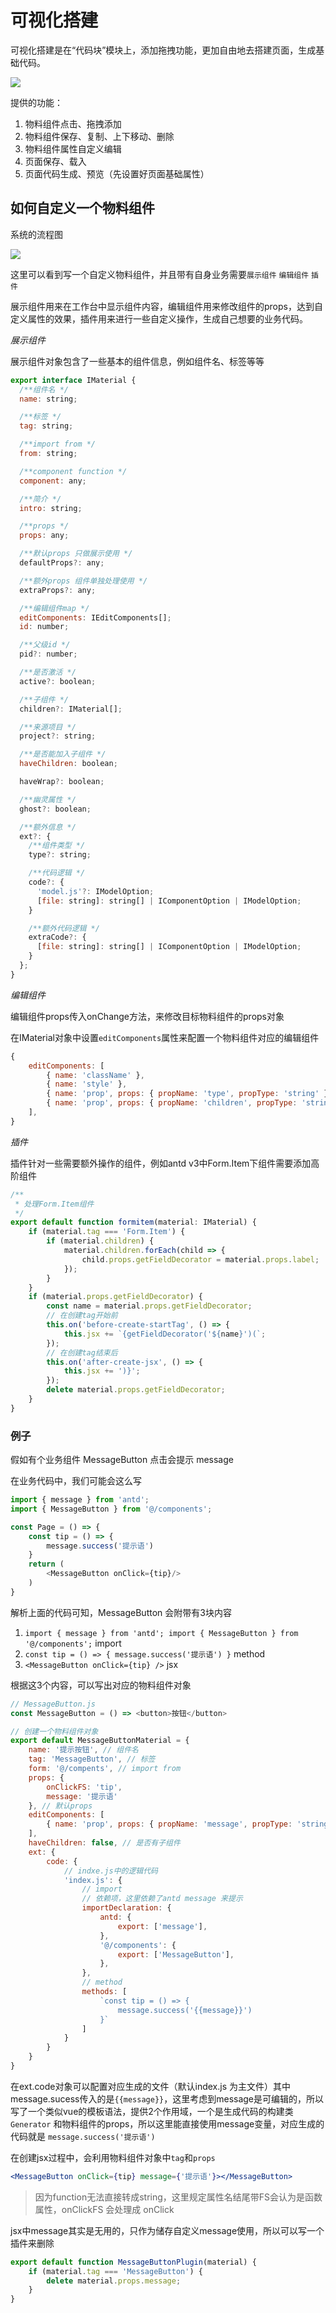 # 可视化搭建

可视化搭建是在“代码块”模块上，添加拖拽功能，更加自由地去搭建页面，生成基础代码。

![](images/making_02.jpg)

提供的功能：

1. 物料组件点击、拖拽添加
2. 物料组件保存、复制、上下移动、删除
3. 物料组件属性自定义编辑
4. 页面保存、载入
5. 页面代码生成、预览（先设置好页面基础属性）

## 如何自定义一个物料组件

系统的流程图

![](images/making_01.jpg)

这里可以看到写一个自定义物料组件，并且带有自身业务需要`展示组件` `编辑组件` `插件`

展示组件用来在工作台中显示组件内容，编辑组件用来修改组件的props，达到自定义属性的效果，插件用来进行一些自定义操作，生成自己想要的业务代码。

*展示组件*

展示组件对象包含了一些基本的组件信息，例如组件名、标签等等


```js
export interface IMaterial {
  /**组件名 */
  name: string;

  /**标签 */
  tag: string;

  /**import from */
  from: string;

  /**component function */
  component: any;

  /**简介 */
  intro: string;

  /**props */
  props: any;

  /**默认props 只做展示使用 */
  defaultProps?: any;

  /**额外props 组件单独处理使用 */
  extraProps?: any;

  /**编辑组件map */
  editComponents: IEditComponents[];
  id: number;

  /**父级id */
  pid?: number;

  /**是否激活 */
  active?: boolean;

  /**子组件 */
  children?: IMaterial[];

  /**来源项目 */
  project?: string;

  /**是否能加入子组件 */
  haveChildren: boolean;

  haveWrap?: boolean;

  /**幽灵属性 */
  ghost?: boolean;

  /**额外信息 */
  ext?: {
    /**组件类型 */
    type?: string;

    /**代码逻辑 */
    code?: {
      'model.js'?: IModelOption;
      [file: string]: string[] | IComponentOption | IModelOption;
    }

    /**额外代码逻辑 */
    extraCode?: {
      [file: string]: string[] | IComponentOption | IModelOption;
    }
  };
}
```

*编辑组件*

编辑组件props传入onChange方法，来修改目标物料组件的props对象

在IMaterial对象中设置`editComponents`属性来配置一个物料组件对应的编辑组件

```js
{
    editComponents: [
        { name: 'className' },
        { name: 'style' },
        { name: 'prop', props: { propName: 'type', propType: 'string' } },
        { name: 'prop', props: { propName: 'children', propType: 'string' } },
    ],
}
```

*插件*

插件针对一些需要额外操作的组件，例如antd v3中Form.Item下组件需要添加高阶组件

```js
/**
 * 处理Form.Item组件
 */
export default function formitem(material: IMaterial) {
    if (material.tag === 'Form.Item') {
        if (material.children) {
            material.children.forEach(child => {
                child.props.getFieldDecorator = material.props.label;
            });
        }
    }
    if (material.props.getFieldDecorator) {
        const name = material.props.getFieldDecorator;
        // 在创建tag开始前
        this.on('before-create-startTag', () => {
            this.jsx += `{getFieldDecorator('${name}')(`;
        });
        // 在创建tag结束后
        this.on('after-create-jsx', () => {
            this.jsx += ')}';
        });
        delete material.props.getFieldDecorator;
    }
}
```

### 例子

假如有个业务组件 MessageButton 点击会提示 message

在业务代码中，我们可能会这么写

```js
import { message } from 'antd';
import { MessageButton } from '@/components';

const Page = () => {
    const tip = () => {
        message.success('提示语')
    }
    return (
        <MessageButton onClick={tip}/>
    )
}
```

解析上面的代码可知，MessageButton 会附带有3块内容

1. `import { message } from 'antd'; import { MessageButton } from '@/components';` import
2. `const tip = () => { message.success('提示语') }` method
3. `<MessageButton onClick={tip} />` jsx

根据这3个内容，可以写出对应的物料组件对象

```js
// MessageButton.js
const MessageButton = () => <button>按钮</button>

// 创建一个物料组件对象
export default MessageButtonMaterial = {
    name: '提示按钮', // 组件名
    tag: 'MessageButton', // 标签
    form: '@/compents', // import from
    props: {
        onClickFS: 'tip',
        message: '提示语'
    }, // 默认props
    editComponents: [
        { name: 'prop', props: { propName: 'message', propType: 'string' } }, // 编辑组件，可以编辑message
    ],
    haveChildren: false, // 是否有子组件
    ext: {
        code: {
            // indxe.js中的逻辑代码
            'index.js': {
                // import
                // 依赖项，这里依赖了antd message 来提示
                importDeclaration: {
                    antd: {
                        export: ['message'],
                    },
                    '@/components': {
                        export: ['MessageButton'],
                    },
                },
                // method
                methods: [
                    `const tip = () => {
                        message.success('{{message}}')
                    }`
                ]
            }
        }
    }
}
```

在ext.code对象可以配置对应生成的文件（默认index.js 为主文件）其中message.sucess传入的是`{{message}}`，这里考虑到message是可编辑的，所以写了一个类似vue的模板语法，提供2个作用域，一个是生成代码的构建类`Generator` 和物料组件的props，所以这里能直接使用message变量，对应生成的代码就是 `message.success('提示语')`

在创建jsx过程中，会利用物料组件对象中`tag`和`props`

```jsx
<MessageButton onClick={tip} message={'提示语'}></MessageButton>
```

> 因为function无法直接转成string，这里规定属性名结尾带FS会认为是函数属性，onClickFS 会处理成 onClick

jsx中message其实是无用的，只作为储存自定义message使用，所以可以写一个插件来删除

```js
export default function MessageButtonPlugin(material) {
    if (material.tag === 'MessageButton') {
        delete material.props.message;
    }
}
```